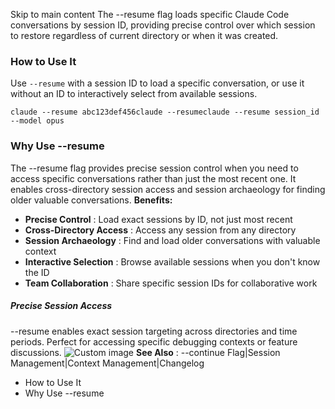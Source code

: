 Skip to main content
The --resume flag loads specific Claude Code conversations by session ID, providing precise control over which session to restore regardless of current directory or when it was created.
### How to Use It​
Use `--resume` with a session ID to load a specific conversation, or use it without an ID to interactively select from available sessions.
```
claude --resume abc123def456claude --resumeclaude --resume session_id --model opus
```

### Why Use --resume​
The --resume flag provides precise session control when you need to access specific conversations rather than just the most recent one. It enables cross-directory session access and session archaeology for finding older valuable conversations.
**Benefits:**
  * **Precise Control** : Load exact sessions by ID, not just most recent
  * **Cross-Directory Access** : Access any session from any directory
  * **Session Archaeology** : Find and load older conversations with valuable context
  * **Interactive Selection** : Browse available sessions when you don't know the ID
  * **Team Collaboration** : Share specific session IDs for collaborative work


##### Precise Session Access
--resume enables exact session targeting across directories and time periods. Perfect for accessing specific debugging contexts or feature discussions.
![Custom image](https://www.claudelog.com/img/discovery/000.png)
**See Also** : --continue Flag|Session Management|Context Management|Changelog
  * How to Use It
  * Why Use --resume


